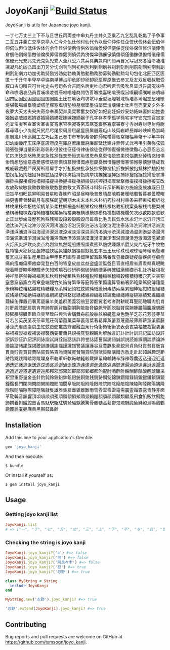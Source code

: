 # JoyoKanji [![Build Status](https://travis-ci.org/tsmsogn/joyo_kanji.svg?branch=master)](https://travis-ci.org/tsmsogn/joyo_kanji)

JoyoKanji is utils for Japanese joyo kanji.

一丁七万丈三上下不与且世丘丙両並中串丸丹主丼久乏乗乙九乞乱乳乾亀了予争事二互五井亜亡交享京亭人仁今介仏仕他付仙代令以仮仰仲件任企伎伏伐休会伝伯伴伸伺似但位低住佐体何余作佳併使例侍供依価侮侯侵侶便係促俊俗保信修俳俵俸俺倉個倍倒候借倣値倫倹偉偏停健側偵偶偽傍傑傘備催傲債傷傾僅働像僕僚僧儀億儒償優元兄充兆先光克免児党入全八公六共兵具典兼内円冊再冒冗写冠冥冬冶冷凄准凍凝凡処凶凸凹出刀刃分切刈刊刑列初判別利到制刷券刹刺刻則削前剖剛剣剤剥副剰割創劇力功加劣助努励労効劾勃勅勇勉動勘務勝募勢勤勧勲勾匂包化北匠匹区医匿十千升午半卑卒卓協南単博占印危即却卵卸厄厘厚原厳去参又及友双反収叔取受叙口古句叫召可台叱史右号司各合吉同名后吏吐向君吟否含吸吹呂呈呉告周呪味呼命和咲咽哀品員哲哺唄唆唇唐唯唱唾商問啓善喉喚喜喝喩喪喫営嗅嗣嘆嘱嘲器噴嚇囚四回因団困囲図固国圏園土圧在地坂均坊坑坪垂型垣埋城域執培基埼堀堂堅堆堕堤堪報場塀塁塊塑塔塗塚塞塩填塾境墓増墜墨墳墾壁壇壊壌士壮声壱売変夏夕外多夜夢大天太夫央失奇奈奉奏契奔奥奨奪奮女奴好如妃妄妊妖妙妥妨妬妹妻姉始姓委姫姻姿威娘娠娯婆婚婦婿媒媛嫁嫉嫌嫡嬢子孔字存孝季孤学孫宅宇守安完宗官宙定宛宜宝実客宣室宮宰害宴宵家容宿寂寄密富寒寛寝察寡寧審寮寸寺対寿封専射将尉尊尋導小少尚就尺尻尼尽尾尿局居屈届屋展属層履屯山岐岡岩岬岳岸峠峡峰島崇崎崖崩嵐川州巡巣工左巧巨差己巻巾市布帆希帝帥師席帯帰帳常帽幅幕幣干平年幸幹幻幼幽幾庁広床序底店府度座庫庭庶康庸廃廉廊延廷建弁弄弊式弐弓弔引弟弥弦弧弱張強弾当彙形彩彫彰影役彼往征径待律後徐徒従得御復循微徳徴徹心必忌忍志忘忙応忠快念怒怖思怠急性怨怪恋恐恒恣恥恨恩恭息恵悔悟悠患悦悩悪悲悼情惑惜惧惨惰想愁愉意愚愛感慄慈態慌慎慕慢慣慨慮慰慶憂憎憤憧憩憬憲憶憾懇懐懲懸成我戒戚戦戯戴戸戻房所扇扉手才打払扱扶批承技抄把抑投抗折抜択披抱抵抹押抽担拉拍拐拒拓拘拙招拝拠拡括拭拳拶拷拾持指挑挙挟挨挫振挿捉捕捗捜捨据捻掃授掌排掘掛採探接控推措掲描提揚換握揮援揺損搬搭携搾摂摘摩摯撃撤撮撲擁操擦擬支改攻放政故敏救敗教敢散敬数整敵敷文斉斎斑斗料斜斤斥斬断新方施旅旋族旗既日旦旧旨早旬旺昆昇明易昔星映春昧昨昭是昼時晩普景晴晶暁暇暑暖暗暦暫暮暴曇曖曜曲更書曹曽替最月有服朕朗望朝期木未末本札朱朴机朽杉材村束条来杯東松板析枕林枚果枝枠枢枯架柄某染柔柱柳柵査柿栃栄栓校株核根格栽桁桃案桑桜桟梅梗梨械棄棋棒棚棟森棺椅植椎検業極楷楼楽概構様槽標模権横樹橋機欄欠次欧欲欺款歌歓止正武歩歯歳歴死殉殊残殖殴段殺殻殿毀母毎毒比毛氏民気水氷永氾汁求汎汗汚江池汰決汽沃沈沖沙没沢河沸油治沼沿況泉泊泌法泡波泣泥注泰泳洋洗洞津洪活派流浄浅浜浦浪浮浴海浸消涙涯液涼淑淡淫深混添清渇済渉渋渓減渡渦温測港湖湧湯湾湿満源準溝溶溺滅滋滑滝滞滴漁漂漆漏演漠漢漫漬漸潔潜潟潤潮潰澄激濁濃濫濯瀬火灯灰災炉炊炎炭点為烈無焦然焼煎煙照煩煮熊熟熱燃燥爆爪爵父爽片版牙牛牧物牲特犠犬犯状狂狙狩独狭猛猟猫献猶猿獄獣獲玄率玉王玩珍珠班現球理琴瑠璃璧環璽瓦瓶甘甚生産用田由甲申男町画界畏畑畔留畜畝略番異畳畿疎疑疫疲疾病症痕痘痛痢痩痴瘍療癒癖発登白百的皆皇皮皿盆益盗盛盟監盤目盲直相盾省眉看県真眠眺眼着睡督睦瞬瞭瞳矛矢知短矯石砂研砕砲破硝硫硬碁碑確磁磨礁礎示礼社祈祉祖祝神祥票祭禁禅禍福秀私秋科秒秘租秩称移程税稚種稲稼稽稿穀穂積穏穫穴究空突窃窒窓窟窮窯立竜章童端競竹笑笛符第筆等筋筒答策箇箋算管箱箸節範築篤簡簿籍籠米粉粋粒粗粘粛粧精糖糧糸系糾紀約紅紋納純紙級紛素紡索紫累細紳紹紺終組経結絞絡給統絵絶絹継続維綱網綻綿緊総緑緒線締編緩緯練緻縁縄縛縦縫縮績繁繊織繕繭繰缶罪置罰署罵罷羅羊美羞群羨義羽翁翌習翻翼老考者耐耕耗耳聖聞聴職肉肌肖肘肝股肢肥肩肪肯育肺胃胆背胎胞胴胸能脂脅脇脈脊脚脱脳腎腐腕腫腰腸腹腺膚膜膝膨膳臆臓臣臨自臭至致臼興舌舎舗舞舟航般舶舷船艇艦良色艶芋芝芯花芳芸芽苗苛若苦英茂茎茨茶草荒荘荷菊菌菓菜華萎落葉著葛葬蒸蓄蓋蔑蔵蔽薄薦薪薫薬藍藤藩藻虎虐虚虜虞虫虹蚊蚕蛇蛍蛮蜂蜜融血衆行術街衛衝衡衣表衰衷袋袖被裁裂装裏裕補裸製裾複褐褒襟襲西要覆覇見規視覚覧親観角解触言訂訃計討訓託記訟訪設許訳訴診証詐詔評詞詠詣試詩詮詰話該詳誇誉誌認誓誕誘語誠誤説読誰課調談請論諦諧諭諮諸諾謀謁謄謎謙講謝謡謹識譜警議譲護谷豆豊豚象豪貌貝貞負財貢貧貨販貪貫責貯貴買貸費貼貿賀賂賃賄資賊賓賛賜賞賠賢賦質賭購贈赤赦走赴起超越趣足距跡路跳践踊踏踪蹴躍身車軌軍軒軟転軸軽較載輝輩輪輸轄辛辞辣辱農辺込迅迎近返迫迭述迷追退送逃逆透逐逓途通逝速造連逮週進逸遂遅遇遊運遍過道達違遜遠遡遣適遭遮遵遷選遺避還那邦邪邸郊郎郡部郭郵郷都酌配酎酒酔酢酪酬酵酷酸醒醜醸采釈里重野量金釜針釣鈍鈴鉄鉛鉢鉱銀銃銅銘銭鋭鋳鋼錠錦錬錮錯録鍋鍛鍵鎌鎖鎮鏡鐘鑑長門閉開閑間関閣閥閲闇闘阜阪防阻附降限陛院陣除陥陪陰陳陵陶陸険陽隅隆隊階随隔隙際障隠隣隷隻雄雅集雇雌雑離難雨雪雰雲零雷電需震霊霜霧露青静非面革靴韓音韻響頂頃項順須預頑頒頓領頬頭頻頼題額顎顔顕願類顧風飛食飢飯飲飼飽飾餅養餌餓館首香馬駄駅駆駐駒騎騒験騰驚骨骸髄高髪鬱鬼魂魅魔魚鮮鯨鳥鳴鶏鶴鹿麓麗麦麺麻黄黒黙鼓鼻齢

## Installation

Add this line to your application's Gemfile:

```ruby
gem 'joyo_kanji'
```

And then execute:

    $ bundle

Or install it yourself as:

    $ gem install joyo_kanji

## Usage

### Getting joyo kanji list

```ruby
JoyoKanji.list
# => ["一", "丁", "七", "万", "丈", "三", "上", "下", "不", "与", "且", "世", "丘", "丙", "両", "並", "中", "串", "丸", "丹", "主", "丼", "久", "乏", "乗", "乙", "九", "乞", "乱", "乳", "乾", "亀", "了", "予", "争", "事", "二", "互", "五", "井", "亜", "亡", "交", "享", "京", "亭", "人", "仁", "今", "介", "仏", "仕", "他", "付", "仙", "代", "令", "以", "仮", "仰", "仲", "件", "任", "企", "伎", "伏", "伐", "休", "会", "伝", "伯", "伴", "伸", "伺", "似", "但", "位", "低", "住", "佐", "体", "何", "余", "作", "佳", "併", "使", "例", "侍", "供", "依", "価", "侮", "侯", "侵", "侶", "便", "係", "促", "俊", "俗", "保", "信", "修", "俳", "俵", "俸", "俺", "倉", "個", "倍", "倒", "候", "借", "倣", "値", "倫", "倹", "偉", "偏", "停", "健", "側", "偵", "偶", "偽", "傍", "傑", "傘", "備", "催", "傲", "債", "傷", "傾", "僅", "働", "像", "僕", "僚", "僧", "儀", "億", "儒", "償", "優", "元", "兄", "充", "兆", "先", "光", "克", "免", "児", "党", "入", "全", "八", "公", "六", "共", "兵", "具", "典", "兼", "内", "円", "冊", "再", "冒", "冗", "写", "冠", "冥", "冬", "冶", "冷", "凄", "准", "凍", "凝", "凡", "処", "凶", "凸", "凹", "出", "刀", "刃", "分", "切", "刈", "刊", "刑", "列", "初", "判", "別", "利", "到", "制", "刷", "券", "刹", "刺", "刻", "則", "削", "前", "剖", "剛", "剣", "剤", "剥", "副", "剰", "割", "創", "劇", "力", "功", "加", "劣", "助", "努", "励", "労", "効", "劾", "勃", "勅", "勇", "勉", "動", "勘", "務", "勝", "募", "勢", "勤", "勧", "勲", "勾", "匂", "包", "化", "北", "匠", "匹", "区", "医", "匿", "十", "千", "升", "午", "半", "卑", "卒", "卓", "協", "南", "単", "博", "占", "印", "危", "即", "却", "卵", "卸", "厄", "厘", "厚", "原", "厳", "去", "参", "又", "及", "友", "双", "反", "収", "叔", "取", "受", "叙", "口", "古", "句", "叫", "召", "可", "台", "叱", "史", "右", "号", "司", "各", "合", "吉", "同", "名", "后", "吏", "吐", "向", "君", "吟", "否", "含", "吸", "吹", "呂", "呈", "呉", "告", "周", "呪", "味", "呼", "命", "和", "咲", "咽", "哀", "品", "員", "哲", "哺", "唄", "唆", "唇", "唐", "唯", "唱", "唾", "商", "問", "啓", "善", "喉", "喚", "喜", "喝", "喩", "喪", "喫", "営", "嗅", "嗣", "嘆", "嘱", "嘲", "器", "噴", "嚇", "囚", "四", "回", "因", "団", "困", "囲", "図", "固", "国", "圏", "園", "土", "圧", "在", "地", "坂", "均", "坊", "坑", "坪", "垂", "型", "垣", "埋", "城", "域", "執", "培", "基", "埼", "堀", "堂", "堅", "堆", "堕", "堤", "堪", "報", "場", "塀", "塁", "塊", "塑", "塔", "塗", "塚", "塞", "塩", "填", "塾", "境", "墓", "増", "墜", "墨", "墳", "墾", "壁", "壇", "壊", "壌", "士", "壮", "声", "壱", "売", "変", "夏", "夕", "外", "多", "夜", "夢", "大", "天", "太", "夫", "央", "失", "奇", "奈", "奉", "奏", "契", "奔", "奥", "奨", "奪", "奮", "女", "奴", "好", "如", "妃", "妄", "妊", "妖", "妙", "妥", "妨", "妬", "妹", "妻", "姉", "始", "姓", "委", "姫", "姻", "姿", "威", "娘", "娠", "娯", "婆", "婚", "婦", "婿", "媒", "媛", "嫁", "嫉", "嫌", "嫡", "嬢", "子", "孔", "字", "存", "孝", "季", "孤", "学", "孫", "宅", "宇", "守", "安", "完", "宗", "官", "宙", "定", "宛", "宜", "宝", "実", "客", "宣", "室", "宮", "宰", "害", "宴", "宵", "家", "容", "宿", "寂", "寄", "密", "富", "寒", "寛", "寝", "察", "寡", "寧", "審", "寮", "寸", "寺", "対", "寿", "封", "専", "射", "将", "尉", "尊", "尋", "導", "小", "少", "尚", "就", "尺", "尻", "尼", "尽", "尾", "尿", "局", "居", "屈", "届", "屋", "展", "属", "層", "履", "屯", "山", "岐", "岡", "岩", "岬", "岳", "岸", "峠", "峡", "峰", "島", "崇", "崎", "崖", "崩", "嵐", "川", "州", "巡", "巣", "工", "左", "巧", "巨", "差", "己", "巻", "巾", "市", "布", "帆", "希", "帝", "帥", "師", "席", "帯", "帰", "帳", "常", "帽", "幅", "幕", "幣", "干", "平", "年", "幸", "幹", "幻", "幼", "幽", "幾", "庁", "広", "床", "序", "底", "店", "府", "度", "座", "庫", "庭", "庶", "康", "庸", "廃", "廉", "廊", "延", "廷", "建", "弁", "弄", "弊", "式", "弐", "弓", "弔", "引", "弟", "弥", "弦", "弧", "弱", "張", "強", "弾", "当", "彙", "形", "彩", "彫", "彰", "影", "役", "彼", "往", "征", "径", "待", "律", "後", "徐", "徒", "従", "得", "御", "復", "循", "微", "徳", "徴", "徹", "心", "必", "忌", "忍", "志", "忘", "忙", "応", "忠", "快", "念", "怒", "怖", "思", "怠", "急", "性", "怨", "怪", "恋", "恐", "恒", "恣", "恥", "恨", "恩", "恭", "息", "恵", "悔", "悟", "悠", "患", "悦", "悩", "悪", "悲", "悼", "情", "惑", "惜", "惧", "惨", "惰", "想", "愁", "愉", "意", "愚", "愛", "感", "慄", "慈", "態", "慌", "慎", "慕", "慢", "慣", "慨", "慮", "慰", "慶", "憂", "憎", "憤", "憧", "憩", "憬", "憲", "憶", "憾", "懇", "懐", "懲", "懸", "成", "我", "戒", "戚", "戦", "戯", "戴", "戸", "戻", "房", "所", "扇", "扉", "手", "才", "打", "払", "扱", "扶", "批", "承", "技", "抄", "把", "抑", "投", "抗", "折", "抜", "択", "披", "抱", "抵", "抹", "押", "抽", "担", "拉", "拍", "拐", "拒", "拓", "拘", "拙", "招", "拝", "拠", "拡", "括", "拭", "拳", "拶", "拷", "拾", "持", "指", "挑", "挙", "挟", "挨", "挫", "振", "挿", "捉", "捕", "捗", "捜", "捨", "据", "捻", "掃", "授", "掌", "排", "掘", "掛", "採", "探", "接", "控", "推", "措", "掲", "描", "提", "揚", "換", "握", "揮", "援", "揺", "損", "搬", "搭", "携", "搾", "摂", "摘", "摩", "摯", "撃", "撤", "撮", "撲", "擁", "操", "擦", "擬", "支", "改", "攻", "放", "政", "故", "敏", "救", "敗", "教", "敢", "散", "敬", "数", "整", "敵", "敷", "文", "斉", "斎", "斑", "斗", "料", "斜", "斤", "斥", "斬", "断", "新", "方", "施", "旅", "旋", "族", "旗", "既", "日", "旦", "旧", "旨", "早", "旬", "旺", "昆", "昇", "明", "易", "昔", "星", "映", "春", "昧", "昨", "昭", "是", "昼", "時", "晩", "普", "景", "晴", "晶", "暁", "暇", "暑", "暖", "暗", "暦", "暫", "暮", "暴", "曇", "曖", "曜", "曲", "更", "書", "曹", "曽", "替", "最", "月", "有", "服", "朕", "朗", "望", "朝", "期", "木", "未", "末", "本", "札", "朱", "朴", "机", "朽", "杉", "材", "村", "束", "条", "来", "杯", "東", "松", "板", "析", "枕", "林", "枚", "果", "枝", "枠", "枢", "枯", "架", "柄", "某", "染", "柔", "柱", "柳", "柵", "査", "柿", "栃", "栄", "栓", "校", "株", "核", "根", "格", "栽", "桁", "桃", "案", "桑", "桜", "桟", "梅", "梗", "梨", "械", "棄", "棋", "棒", "棚", "棟", "森", "棺", "椅", "植", "椎", "検", "業", "極", "楷", "楼", "楽", "概", "構", "様", "槽", "標", "模", "権", "横", "樹", "橋", "機", "欄", "欠", "次", "欧", "欲", "欺", "款", "歌", "歓", "止", "正", "武", "歩", "歯", "歳", "歴", "死", "殉", "殊", "残", "殖", "殴", "段", "殺", "殻", "殿", "毀", "母", "毎", "毒", "比", "毛", "氏", "民", "気", "水", "氷", "永", "氾", "汁", "求", "汎", "汗", "汚", "江", "池", "汰", "決", "汽", "沃", "沈", "沖", "沙", "没", "沢", "河", "沸", "油", "治", "沼", "沿", "況", "泉", "泊", "泌", "法", "泡", "波", "泣", "泥", "注", "泰", "泳", "洋", "洗", "洞", "津", "洪", "活", "派", "流", "浄", "浅", "浜", "浦", "浪", "浮", "浴", "海", "浸", "消", "涙", "涯", "液", "涼", "淑", "淡", "淫", "深", "混", "添", "清", "渇", "済", "渉", "渋", "渓", "減", "渡", "渦", "温", "測", "港", "湖", "湧", "湯", "湾", "湿", "満", "源", "準", "溝", "溶", "溺", "滅", "滋", "滑", "滝", "滞", "滴", "漁", "漂", "漆", "漏", "演", "漠", "漢", "漫", "漬", "漸", "潔", "潜", "潟", "潤", "潮", "潰", "澄", "激", "濁", "濃", "濫", "濯", "瀬", "火", "灯", "灰", "災", "炉", "炊", "炎", "炭", "点", "為", "烈", "無", "焦", "然", "焼", "煎", "煙", "照", "煩", "煮", "熊", "熟", "熱", "燃", "燥", "爆", "爪", "爵", "父", "爽", "片", "版", "牙", "牛", "牧", "物", "牲", "特", "犠", "犬", "犯", "状", "狂", "狙", "狩", "独", "狭", "猛", "猟", "猫", "献", "猶", "猿", "獄", "獣", "獲", "玄", "率", "玉", "王", "玩", "珍", "珠", "班", "現", "球", "理", "琴", "瑠", "璃", "璧", "環", "璽", "瓦", "瓶", "甘", "甚", "生", "産", "用", "田", "由", "甲", "申", "男", "町", "画", "界", "畏", "畑", "畔", "留", "畜", "畝", "略", "番", "異", "畳", "畿", "疎", "疑", "疫", "疲", "疾", "病", "症", "痕", "痘", "痛", "痢", "痩", "痴", "瘍", "療", "癒", "癖", "発", "登", "白", "百", "的", "皆", "皇", "皮", "皿", "盆", "益", "盗", "盛", "盟", "監", "盤", "目", "盲", "直", "相", "盾", "省", "眉", "看", "県", "真", "眠", "眺", "眼", "着", "睡", "督", "睦", "瞬", "瞭", "瞳", "矛", "矢", "知", "短", "矯", "石", "砂", "研", "砕", "砲", "破", "硝", "硫", "硬", "碁", "碑", "確", "磁", "磨", "礁", "礎", "示", "礼", "社", "祈", "祉", "祖", "祝", "神", "祥", "票", "祭", "禁", "禅", "禍", "福", "秀", "私", "秋", "科", "秒", "秘", "租", "秩", "称", "移", "程", "税", "稚", "種", "稲", "稼", "稽", "稿", "穀", "穂", "積", "穏", "穫", "穴", "究", "空", "突", "窃", "窒", "窓", "窟", "窮", "窯", "立", "竜", "章", "童", "端", "競", "竹", "笑", "笛", "符", "第", "筆", "等", "筋", "筒", "答", "策", "箇", "箋", "算", "管", "箱", "箸", "節", "範", "築", "篤", "簡", "簿", "籍", "籠", "米", "粉", "粋", "粒", "粗", "粘", "粛", "粧", "精", "糖", "糧", "糸", "系", "糾", "紀", "約", "紅", "紋", "納", "純", "紙", "級", "紛", "素", "紡", "索", "紫", "累", "細", "紳", "紹", "紺", "終", "組", "経", "結", "絞", "絡", "給", "統", "絵", "絶", "絹", "継", "続", "維", "綱", "網", "綻", "綿", "緊", "総", "緑", "緒", "線", "締", "編", "緩", "緯", "練", "緻", "縁", "縄", "縛", "縦", "縫", "縮", "績", "繁", "繊", "織", "繕", "繭", "繰", "缶", "罪", "置", "罰", "署", "罵", "罷", "羅", "羊", "美", "羞", "群", "羨", "義", "羽", "翁", "翌", "習", "翻", "翼", "老", "考", "者", "耐", "耕", "耗", "耳", "聖", "聞", "聴", "職", "肉", "肌", "肖", "肘", "肝", "股", "肢", "肥", "肩", "肪", "肯", "育", "肺", "胃", "胆", "背", "胎", "胞", "胴", "胸", "能", "脂", "脅", "脇", "脈", "脊", "脚", "脱", "脳", "腎", "腐", "腕", "腫", "腰", "腸", "腹", "腺", "膚", "膜", "膝", "膨", "膳", "臆", "臓", "臣", "臨", "自", "臭", "至", "致", "臼", "興", "舌", "舎", "舗", "舞", "舟", "航", "般", "舶", "舷", "船", "艇", "艦", "良", "色", "艶", "芋", "芝", "芯", "花", "芳", "芸", "芽", "苗", "苛", "若", "苦", "英", "茂", "茎", "茨", "茶", "草", "荒", "荘", "荷", "菊", "菌", "菓", "菜", "華", "萎", "落", "葉", "著", "葛", "葬", "蒸", "蓄", "蓋", "蔑", "蔵", "蔽", "薄", "薦", "薪", "薫", "薬", "藍", "藤", "藩", "藻", "虎", "虐", "虚", "虜", "虞", "虫", "虹", "蚊", "蚕", "蛇", "蛍", "蛮", "蜂", "蜜", "融", "血", "衆", "行", "術", "街", "衛", "衝", "衡", "衣", "表", "衰", "衷", "袋", "袖", "被", "裁", "裂", "装", "裏", "裕", "補", "裸", "製", "裾", "複", "褐", "褒", "襟", "襲", "西", "要", "覆", "覇", "見", "規", "視", "覚", "覧", "親", "観", "角", "解", "触", "言", "訂", "訃", "計", "討", "訓", "託", "記", "訟", "訪", "設", "許", "訳", "訴", "診", "証", "詐", "詔", "評", "詞", "詠", "詣", "試", "詩", "詮", "詰", "話", "該", "詳", "誇", "誉", "誌", "認", "誓", "誕", "誘", "語", "誠", "誤", "説", "読", "誰", "課", "調", "談", "請", "論", "諦", "諧", "諭", "諮", "諸", "諾", "謀", "謁", "謄", "謎", "謙", "講", "謝", "謡", "謹", "識", "譜", "警", "議", "譲", "護", "谷", "豆", "豊", "豚", "象", "豪", "貌", "貝", "貞", "負", "財", "貢", "貧", "貨", "販", "貪", "貫", "責", "貯", "貴", "買", "貸", "費", "貼", "貿", "賀", "賂", "賃", "賄", "資", "賊", "賓", "賛", "賜", "賞", "賠", "賢", "賦", "質", "賭", "購", "贈", "赤", "赦", "走", "赴", "起", "超", "越", "趣", "足", "距", "跡", "路", "跳", "践", "踊", "踏", "踪", "蹴", "躍", "身", "車", "軌", "軍", "軒", "軟", "転", "軸", "軽", "較", "載", "輝", "輩", "輪", "輸", "轄", "辛", "辞", "辣", "辱", "農", "辺", "込", "迅", "迎", "近", "返", "迫", "迭", "述", "迷", "追", "退", "送", "逃", "逆", "透", "逐", "逓", "途", "通", "逝", "速", "造", "連", "逮", "週", "進", "逸", "遂", "遅", "遇", "遊", "運", "遍", "過", "道", "達", "違", "遜", "遠", "遡", "遣", "適", "遭", "遮", "遵", "遷", "選", "遺", "避", "還", "那", "邦", "邪", "邸", "郊", "郎", "郡", "部", "郭", "郵", "郷", "都", "酌", "配", "酎", "酒", "酔", "酢", "酪", "酬", "酵", "酷", "酸", "醒", "醜", "醸", "采", "釈", "里", "重", "野", "量", "金", "釜", "針", "釣", "鈍", "鈴", "鉄", "鉛", "鉢", "鉱", "銀", "銃", "銅", "銘", "銭", "鋭", "鋳", "鋼", "錠", "錦", "錬", "錮", "錯", "録", "鍋", "鍛", "鍵", "鎌", "鎖", "鎮", "鏡", "鐘", "鑑", "長", "門", "閉", "開", "閑", "間", "関", "閣", "閥", "閲", "闇", "闘", "阜", "阪", "防", "阻", "附", "降", "限", "陛", "院", "陣", "除", "陥", "陪", "陰", "陳", "陵", "陶", "陸", "険", "陽", "隅", "隆", "隊", "階", "随", "隔", "隙", "際", "障", "隠", "隣", "隷", "隻", "雄", "雅", "集", "雇", "雌", "雑", "離", "難", "雨", "雪", "雰", "雲", "零", "雷", "電", "需", "震", "霊", "霜", "霧", "露", "青", "静", "非", "面", "革", "靴", "韓", "音", "韻", "響", "頂", "頃", "項", "順", "須", "預", "頑", "頒", "頓", "領", "頬", "頭", "頻", "頼", "題", "額", "顎", "顔", "顕", "願", "類", "顧", "風", "飛", "食", "飢", "飯", "飲", "飼", "飽", "飾", "餅", "養", "餌", "餓", "館", "首", "香", "馬", "駄", "駅", "駆", "駐", "駒", "騎", "騒", "験", "騰", "驚", "骨", "骸", "髄", "高", "髪", "鬱", "鬼", "魂", "魅", "魔", "魚", "鮮", "鯨", "鳥", "鳴", "鶏", "鶴", "鹿", "麓", "麗", "麦", "麺", "麻", "黄", "黒", "黙", "鼓", "鼻", "齢"]
```

### Checking the string is joyo kanji

```ruby
JoyoKanji.joyo_kanji?('a') #=> false
JoyoKanji.joyo_kanji?('阿') #=> false
JoyoKanji.joyo_kanji?('阿良々木') #=> false
JoyoKanji.joyo_kanji?('忍') #=> true
JoyoKanji.joyo_kanji?('忍野') #=> true
```

```ruby
class MyString < String
  include JoyoKanji
end

MyString.new('忍野').joyo_kanji? #=> true
```

```ruby
'忍野'.extend(JoyoKanji).joyo_kanji? #=> true
```

## Contributing

Bug reports and pull requests are welcome on GitHub at https://github.com/tsmsogn/joyo_kanji.

